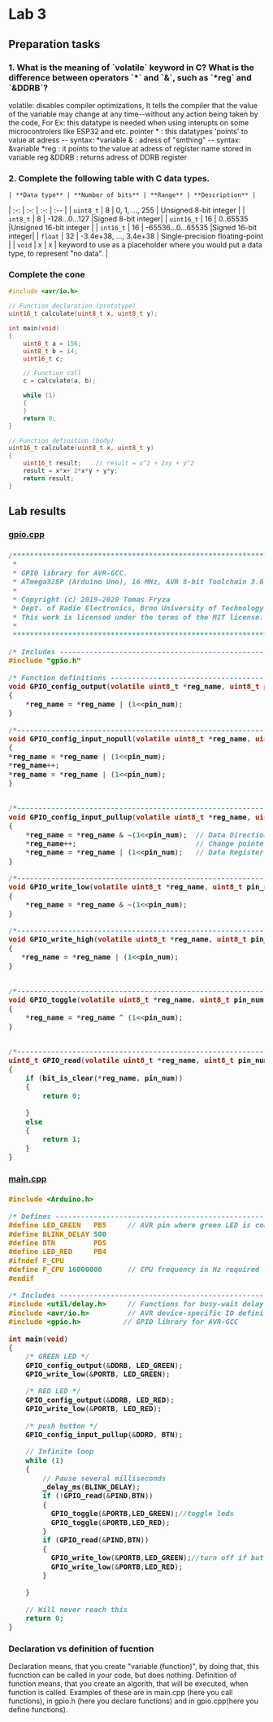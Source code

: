 <h1> Lab 3 </h1>

<h2> Preparation tasks </h2>

<h3>1. What is the meaning of `volatile` keyword in C? What is the difference between operators `*` and `&`, such as `*reg` and `&DDRB`? </h3>
volatile: disables compiler optimizations, It tells the compiler that the value of the variable may change at any time--without any action being taken by the code, For Ex: this datatype is needed when using interupts on some microcontrolers like ESP32 and etc.
pointer * : this datatypes 'points' to value at adress -- syntax: *variable
& : adress of "smthing" -- syntax: &variable
*reg : it points to the value at adress of register name stored in variable reg
&DDRB : returns adress of DDRB register

<h3>2. Complete the following table with C data types.</h3>

    | **Data type** | **Number of bits** | **Range** | **Description** |
| :-: | :-: | :-: | :-- | 
| `uint8_t`  | 8 | 0, 1, ..., 255 | Unsigned 8-bit integer |
| `int8_t`   | 8 | -128...0...127 |Signed 8-bit integer|
| `uint16_t` |  16 | 0..65535 |Unsigned 16-bit integer |
| `int16_t`  |  16 | -65536...0...65535 |Signed 16-bit integer|
| `float`    | 32 | -3.4e+38, ..., 3.4e+38 | Single-precision floating-point |
| `void`     | x | x | keyword to use as a placeholder where you would put a data type, to represent "no data". |
<h3> Complete the cone </h3>

```C
#include <avr/io.h>

// Function declaration (prototype)
uint16_t calculate(uint8_t x, uint8_t y);

int main(void)
{
    uint8_t a = 156;
    uint8_t b = 14;
    uint16_t c;

    // Function call
    c = calculate(a, b);

    while (1)
    {
    }
    return 0;
}

// Function definition (body)
uint16_t calculate(uint8_t x, uint8_t y)
{
    uint16_t result;    // result = x^2 + 2xy + y^2
    result = x*x+ 2*x*y + y*y;
    return result;
}
```

<h2> Lab results </h2>
<h3> <a href = "https://github.com/FilipPaul/Digital-Electronics-2/blob/master/labs/lab3/lib/gpio/src/gpio.cpp"> gpio.cpp</a> <h3>

```C
/***********************************************************************
 * 
 * GPIO library for AVR-GCC.
 * ATmega328P (Arduino Uno), 16 MHz, AVR 8-bit Toolchain 3.6.2
 *
 * Copyright (c) 2019-2020 Tomas Fryza
 * Dept. of Radio Electronics, Brno University of Technology, Czechia
 * This work is licensed under the terms of the MIT license.
 *
 **********************************************************************/

/* Includes ----------------------------------------------------------*/
#include "gpio.h"

/* Function definitions ----------------------------------------------*/
void GPIO_config_output(volatile uint8_t *reg_name, uint8_t pin_num)
{
    *reg_name = *reg_name | (1<<pin_num);
}

/*--------------------------------------------------------------------*/
void GPIO_config_input_nopull(volatile uint8_t *reg_name, uint8_t pin_num)
{
*reg_name = *reg_name | (1<<pin_num);
*reg_name++;
*reg_name = *reg_name | (1<<pin_num);
}


/*--------------------------------------------------------------------*/
void GPIO_config_input_pullup(volatile uint8_t *reg_name, uint8_t pin_num)
{
    *reg_name = *reg_name & ~(1<<pin_num);  // Data Direction Register
    *reg_name++;                            // Change pointer to Data Register setting PORT
    *reg_name = *reg_name | (1<<pin_num);   // Data Register
}

/*--------------------------------------------------------------------*/
void GPIO_write_low(volatile uint8_t *reg_name, uint8_t pin_num)
{
    *reg_name = *reg_name & ~(1<<pin_num);
}

/*--------------------------------------------------------------------*/
void GPIO_write_high(volatile uint8_t *reg_name, uint8_t pin_num)
{
   *reg_name = *reg_name | (1<<pin_num); 
}


/*--------------------------------------------------------------------*/
void GPIO_toggle(volatile uint8_t *reg_name, uint8_t pin_num)
{
    *reg_name = *reg_name ^ (1<<pin_num);
}


/*--------------------------------------------------------------------*/
uint8_t GPIO_read(volatile uint8_t *reg_name, uint8_t pin_num)
{
    if (bit_is_clear(*reg_name, pin_num))
    {
        return 0;

    }
    else
    {
        return 1;
    }
}

```

<h3> <a href = "https://github.com/FilipPaul/Digital-Electronics-2/blob/master/labs/lab3/src/main.cpp"> main.cpp</a> <h3>

```C
#include <Arduino.h>

/* Defines -----------------------------------------------------------*/
#define LED_GREEN   PB5     // AVR pin where green LED is connected
#define BLINK_DELAY 500
#define BTN         PD5
#define LED_RED     PB4
#ifndef F_CPU
#define F_CPU 16000000      // CPU frequency in Hz required for delay
#endif

/* Includes ----------------------------------------------------------*/
#include <util/delay.h>     // Functions for busy-wait delay loops
#include <avr/io.h>         // AVR device-specific IO definitions
#include <gpio.h>          // GPIO library for AVR-GCC

int main(void)
{
    /* GREEN LED */
    GPIO_config_output(&DDRB, LED_GREEN);
    GPIO_write_low(&PORTB, LED_GREEN);

    /* RED LED */
    GPIO_config_output(&DDRB, LED_RED);
    GPIO_write_low(&PORTB, LED_RED);

    /* push button */
    GPIO_config_input_pullup(&DDRD, BTN);

    // Infinite loop
    while (1)
    {
        // Pause several milliseconds
        _delay_ms(BLINK_DELAY);
        if (!GPIO_read(&PIND,BTN))
        {
          GPIO_toggle(&PORTB,LED_GREEN);//toggle leds
          GPIO_toggle(&PORTB,LED_RED);
        }
        if (GPIO_read(&PIND,BTN))
        {
          GPIO_write_low(&PORTB,LED_GREEN);//turn off if button isnt pushed
          GPIO_write_low(&PORTB,LED_RED);
        }

    }

    // Will never reach this
    return 0;
}
```
<h3> Declaration vs definition of fucntion</h3>
<p> Declaration means, that you create "variable (function)", by doing that, this fucnction can be called in your code, but does nothing.
Definition of function means, that you create an algorith, that will be executed, when function is called. Examples of these are in main.cpp (here you call functions), in gpio.h (here you declare functions) and in gpio.cpp(here you define functions).</p>
